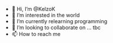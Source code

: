 - 👋 Hi, I’m @KelzoK
- 👀 I’m interested in the world
- 🌱 I’m currently relearning programming
- 💞️ I’m looking to collaborate on ... tbc
- 📫 How to reach me 

<!---
KelzoK/KelzoK is a ✨ special ✨ repository because its `README.md` (this file) appears on your GitHub profile.
You can click the Preview link to take a look at your changes.
--->

